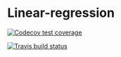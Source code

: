 # Linear-regression
<!-- badges: start -->
  [![Codecov test coverage](https://codecov.io/gh/XuelinGu/Linear-regression/branch/master/graph/badge.svg)](https://codecov.io/gh/XuelinGu/Linear-regression?branch=master)
  <!-- badges: end -->
<!-- badges: start -->
  [![Travis build status](https://travis-ci.org/XuelinGu/Linear-regression.svg?branch=master)](https://travis-ci.org/XuelinGu/Linear-regression)
  <!-- badges: end -->
